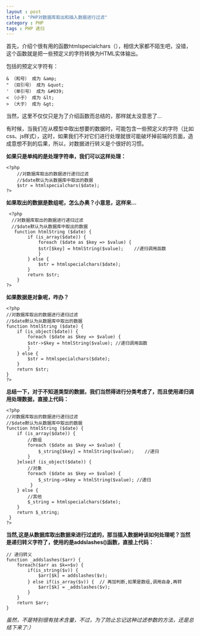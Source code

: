 ```yaml
---
layout : post
title : "PHP对数据库取出和插入数据进行过滤"
category : PHP
tags : PHP 递归 
---
```

首先，介绍个很有用的函数htmlspecialchars（），相信大家都不陌生吧，没错，这个函数就是把一些预定义的字符转换为HTML实体输出。

包括的预定义字符有：

    
    & （和号） 成为 &amp;
    " （双引号） 成为 &quot;
    ' （单引号） 成为 &#039;
    < （小于） 成为 &lt;
    > （大于） 成为 &gt;
    

当然，这里不仅仅只是为了介绍函数而总结的，那样就太没意思了...

有时候，当我们在从模型中取出想要的数据时，可能包含一些预定义的字符（比如css、js样式），这时，如果我们不对它们进行处理就很可能破坏掉前端的页面，造成意想不到的后果，所以，对数据进行转义是个很好的习惯。

<!--more-->

**如果只是单纯的是处理字符串，我们可以这样处理：**

    <?php   
        //对数据库取出的数据进行递归过滤  
        //$date默认为从数据库中取出的数据  
        $str = htmlspecialchars($date);   
    ?>  
    
**如果取出的数据是数组呢，怎么办奥？小意思，这样来...**

     <?php   
      //对数据库取出的数据进行递归过滤   
      //$date默认为从数据库中取出的数据  
       function htmlString ($date) {  
            if (is_array($date)) {  
                foreach ($date as $key => $value) {  
                $str[$key] = htmlString($value);    //递归调用函数  
                }  
            } else {  
                $str = htmlspecialchars($date);  
            }  
            return $str;  
        }  
    ?>  
    
**如果数据是对象呢，咋办？**

    <?php   
    //对数据库取出的数据进行递归过滤  
    //$date默认为从数据库中取出的数据  
    function htmlString ($date) {  
        if (is_object($date)) {  
            foreach ($date as $key => $value) {  
            $str->$key = htmlString($value); //递归调用函数  
            }  
        } else {  
            $str = htmlspecialchars($date);  
        }  
        return $str;  
    }  
    ?> 
    
**总结一下，对于不知道类型的数据，我们当然得进行分类考虑了，而且使用递归调用处理数据，直接上代码：**
    
    <?php   
    //对数据库取出的数据进行递归过滤  
    //$date默认为从数据库中取出的数据  
    function htmlString ($date) {  
        if (is_array($date)) {  
            //数组  
            foreach ($date as $key => $value) {  
                $_string[$key] = htmlString($value);    //递归  
            }  
        }elseif (is_object($date)) {  
            //对象  
            foreach ($date as $key => $value) {  
                $_string->$key = htmlString($value); //递归  
             }         
        } else {  
            //其他  
            $_string = htmlspecialchars($date);  
        }  
        return $_string;  
     }  
    ?>  
    

**当然,这是从数据库取出数据来进行过滤的，那当插入数据峙该如何处理呢？当然是递归转义字符了，使用的是addslashes()函数，直接上代码：**

    // 递归转义
    function _addslashes($arr) {
        foreach($arr as $k=>$v) {
            if(is_string($v)) {
                $arr[$k] = addslashes($v);
            } else if(is_array($v)) {  // 再加判断,如果是数组,调用自身,再转
                $arr[$k] = _addslashes($v);
            }
        }
        return $arr;
    }
    
*虽然，不是特别很有技术含量，不过，为了防止忘记这种过滤参数的方法，还是总结下来了:）*



    

    